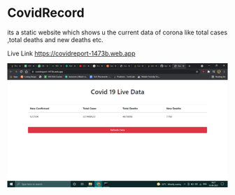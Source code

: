 # CovidRecord


its a static website which shows u the current data of corona like total cases ,total deaths and new deaths etc.

Live Link
https://covidreport-1473b.web.app

![](covid.png)
